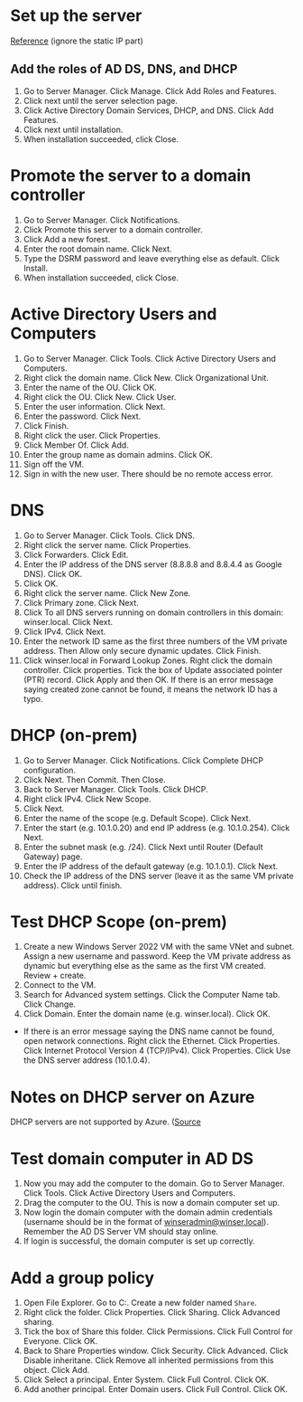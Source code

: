 # Set up the server
[Reference](https://www.youtube.com/watch?v=F6f5xWLNTiQ) (ignore the static IP part)

## Add the roles of AD DS, DNS, and DHCP
1. Go to Server Manager. Click Manage. Click Add Roles and Features.
2. Click next until the server selection page.
3. Click Active Directory Domain Services, DHCP, and DNS. Click Add Features.
4. Click next until installation.
5. When installation succeeded, click Close.

# Promote the server to a domain controller
1. Go to Server Manager. Click Notifications.
2. Click Promote this server to a domain controller.
3. Click Add a new forest.
4. Enter the root domain name. Click Next.
5. Type the DSRM password and leave everything else as default. Click Install.
6. When installation succeeded, click Close.

# Active Directory Users and Computers
1. Go to Server Manager. Click Tools. Click Active Directory Users and Computers.
2. Right click the domain name. Click New. Click Organizational Unit.
3. Enter the name of the OU. Click OK.
4. Right click the OU. Click New. Click User.
5. Enter the user information. Click Next.
6. Enter the password. Click Next.
7. Click Finish.
8. Right click the user. Click Properties.
9. Click Member Of. Click Add.
10. Enter the group name as domain admins. Click OK.
11. Sign off the VM.
12. Sign in with the new user. There should be no remote access error.

# DNS
1. Go to Server Manager. Click Tools. Click DNS.
2. Right click the server name. Click Properties.
3. Click Forwarders. Click Edit.
4. Enter the IP address of the DNS server (8.8.8.8 and 8.8.4.4 as Google DNS). Click OK.
5. Click OK.
6. Right click the server name. Click New Zone.
7. Click Primary zone. Click Next.
8. Click To all DNS servers running on domain controllers in this domain: winser.local. Click Next.
9. Click IPv4. Click Next.
10. Enter the network ID same as the first three numbers of the VM private address. Then Allow only secure dynamic updates. Click Finish.
11. Click winser.local in Forward Lookup Zones. Right click the domain controller. Click properties. Tick the box of Update associated pointer (PTR) record. Click Apply and then OK. If there is an error message saying created zone cannot be found, it means the network ID has a typo.

# DHCP (on-prem)
1. Go to Server Manager. Click Notifications. Click Complete DHCP configuration.
2. Click Next. Then Commit. Then Close.
3. Back to Server Manager. Click Tools. Click DHCP.
4. Right click IPv4. Click New Scope.
5. Click Next.
6. Enter the name of the scope (e.g. Default Scope). Click Next.
7. Enter the start (e.g. 10.1.0.20) and end IP address (e.g. 10.1.0.254). Click Next.
8. Enter the subnet mask (e.g. /24). Click Next until Router (Default Gateway) page.
9. Enter the IP address of the default gateway (e.g. 10.1.0.1). Click Next.
10. Check the IP address of the DNS server (leave it as the same VM private address). Click until finish.

# Test DHCP Scope (on-prem)
1. Create a new Windows Server 2022 VM with the same VNet and subnet. Assign a new username and password. Keep the VM private address as dynamic but everything else as the same as the first VM created. Review + create.
2. Connect to the VM.
3. Search for Advanced system settings. Click the Computer Name tab. Click Change.
4. Click Domain. Enter the domain name (e.g. winser.local). Click OK.
- If there is an error message saying the DNS name cannot be found, open network connections. Right click the Ethernet. Click Properties. Click Internet Protocol Version 4 (TCP/IPv4). Click Properties. Click Use the DNS server address (10.1.0.4).

# Notes on DHCP server on Azure
DHCP servers are not supported by Azure. ([Source](https://learn.microsoft.com/en-us/azure/virtual-network/virtual-networks-faq#can-i-deploy-a-dhcp-server-in-a-vnet)

# Test domain computer in AD DS
1. Now you may add the computer to the domain. Go to Server Manager. Click Tools. Click Active Directory Users and Computers.
2. Drag the computer to the OU. This is now a domain computer set up.
3. Now login the domain computer with the domain admin credentials (username should be in the format of winseradmin@winser.local). Remember the AD DS Server VM should stay online.
4. If login is successful, the domain computer is set up correctly.

# Add a group policy
1. Open File Explorer. Go to C:. Create a new folder named ``Share``.
2. Right click the folder. Click Properties. Click Sharing. Click Advanced sharing.
3. Tick the box of Share this folder. Click Permissions. Click Full Control for Everyone. Click OK.
4. Back to Share Properties window. Click Security. Click Advanced. Click Disable inheritane. Click Remove all inherited permissions from this object. Click Add.
5. Click Select a principal. Enter System. Click Full Control. Click OK.
6. Add another principal. Enter Domain users. Click Full Control. Click OK.
